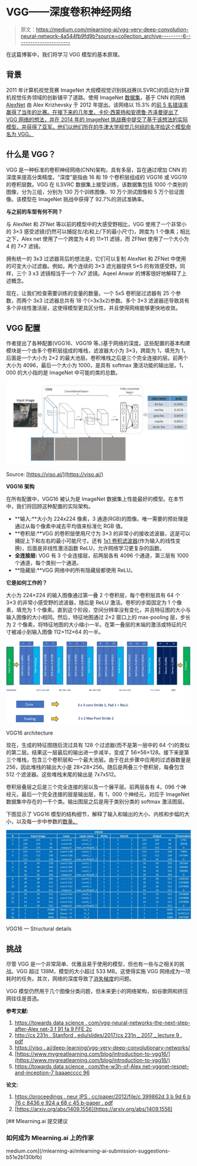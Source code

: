 # VGG——深度卷积神经网络

> 原文：<https://medium.com/mlearning-ai/vgg-very-deep-convolution-neural-network-4a544fb9fd9b?source=collection_archive---------6----------------------->

在这篇博客中，我们将学习 VGG 模型的基本原理。

## 背景

2011 年计算机视觉竞赛 ImageNet 大规模视觉识别挑战赛(ILSVRC)的启动为计算机视觉任务领域的创新铺平了道路。使用 ImageNet [数据集](https://www.image-net.org/download.php)，基于 CNN 的网络 [AlexNet](https://proceedings.neurips.cc/paper/2012/file/c399862d3b9d6b76c8436e924a68c45b-Paper.pdf) 由 Alex Krizhevsky 于 2012 年提出。该网络以 15.3% 的[前 5 名错误率赢得了当年的比赛。在接下来的几年里，卡伦·西蒙扬和安德鲁·齐泽曼提出了 VGG 网络的想法，并在 2014 年的 ImageNet 挑战赛中提交了基于该想法的实际模型，并获得了亚军。他们以他们所在的牛津大学视觉几何组的名字给这个模型命名为 VGG。](https://en.wikipedia.org/wiki/AlexNet)

## 什么是 VGG？

VGG 是一种标准的卷积神经网络(CNN)架构，具有多层，旨在通过增加 CNN 的深度来提高分类精度。“深度”是指由 16 和 19 个卷积层组成的 VGG16 或 VGG19 的卷积层数。VGG 在 ILSVRC 数据集上接受训练，该数据集包括 1000 个类别的图像，分为三组，分别为 130 万个训练图像、10 万个测试图像和 5 万个验证图像。该模型在 ImageNet 挑战中获得了 92.7%的测试准确率。

**与之前的车型有何不同？**

与 AlexNet 和 ZFNet 等以前的模型中的大感受野相比，VGG 使用了一个非常小的 3×3 感受滤镜(仍然可以捕捉左/右和上/下的最小尺寸)，跨度为 1 个像素；相比之下，Alex net 使用了一个跨度为 4 的 11×11 滤镜，而 ZFNet 使用了一个大小为 4 的 7×7 滤镜。

拥有统一的 3x3 过滤器背后的想法是，它们可以复制 AlexNet 和 ZFNet 中使用的可变大小过滤器。例如，两个连续的 3×3 滤光器提供 5×5 的有效感受野。同样，三个 3 x3 滤镜相当于一个 7x7 滤镜。Aqeel Anwar 的博客很好地解释了上述概念。

现在，让我们检查需要训练的变量的数量。一个 5x5 卷积层过滤器有 25 个参数，而两个 3x3 过滤器总共有 18 个(=3x3x2)参数。多个 3×3 滤波器还导致具有多个非线性激活层，这使得模型更具区分性，并且使得网络能够更快地收敛。

## VGG 配置

作者提出了各种配置(VGG16、VGG19 等。)基于网络的深度。这些配置的基本构建模块是一个由多个卷积层组成的堆栈，滤波器大小为 3×3，跨距为 1，填充为 1，后面是一个大小为 2×2 的最大池层。卷积堆栈之后是三个完全连接的层。前两个大小为 4096，最后一个大小为 1000，是具有 softmax 激活功能的输出层。1，000 的大小指的是 ImageNet 中可能的类的总数。

![](img/9f1778dad111990d3e485880eb627bb1.png)

Source: [https://viso.ai/](https://viso.ai/)

**VGG16 架构**

在所有配置中，VGG16 被认为是 ImageNet 数据集上性能最好的模型。在本节中，我们将回顾这种配置的实际架构。

*   **输入:**大小为 224x224 像素，3 通道(RGB)的图像。唯一需要的预处理是通过从每个像素中减去平均值来标准化 RGB 值。
*   **卷积层:**VGG 的卷积层使用尺寸为 3×3 的非常小的接收滤波器，这是可以捕捉上下和左右的最小可能尺寸。还有 [1x1 卷积滤波器](https://towardsdatascience.com/a-comprehensive-introduction-to-different-types-of-convolutions-in-deep-learning-669281e58215#6238)(作为输入的线性变换)，后面是非线性激活函数 ReLU，允许网络学习更复杂的函数。
*   **全连接层:** VGG 有 3 个全连接层，前两层各有 4096 个通道，第三层有 1000 个通道，每个类别一个通道。
*   **隐藏层:**VGG 网络中的所有隐藏层都使用 ReLU。

**它是如何工作的？**

大小为 224×224 的输入图像通过第一叠 2 个卷积层，每个卷积层具有 64 个 3×3 的非常小感受野的滤波器，随后是 ReLU 激活。卷积的步距固定为 1 个像素，填充为 1 个像素。直到这个阶段，空间分辨率没有变化，并且特征图的大小与输入图像的大小相同。然后，特征地图通过 2×2 窗口上的 max-pooling 层，步长为 2 个像素，将特征地图的大小缩小一半。在第一叠层的末端的激活或特征的尺寸被减小到输入图像 112×112×64 的一半。

![](img/98f27a1beab87127dc8c52a48a1d831a.png)

VGG16 architecture

现在，生成的特征图随后流过具有 128 个过滤器(而不是第一层中的 64 个)的类似的第二层。结果这一层最后的输出进一步减半，变成了 56×56×128。接下来是第三个堆栈，包含三个卷积层和一个最大池层。由于在此步骤中应用的过滤器数量是 256，因此堆栈的输出大小是 28×28×256。随后是两叠三个卷积层，每叠包含 512 个滤波器。这些堆栈末尾的输出是 7x7x512。

卷积层叠层之后是三个完全连接的层以及一个展平层。前两层各有 4，096 个神经元，最后一个完全连接的层是输出层，有 1，000 个神经元，对应于 ImageNet 数据集中存在的一千个类。输出图层之后是用于类别分类的 softmax 激活图层。

下图显示了 VGG16 模型的结构细节，解释了输入和输出的大小、内核和步幅的大小，以及每一步中参数的[数量。](https://towardsdatascience.com/understanding-and-calculating-the-number-of-parameters-in-convolution-neural-networks-cnns-fc88790d530d#8028)

![](img/cdd6378f05226ffd04b8ac238cc29e32.png)

VGG16 — Structural details

## **挑战**

尽管 VGG 是一个非常简单、优雅且易于使用的模型，但也有一些与之相关的挑战。VGG 超过 138M，模型的大小超过 533 MB。这使得实施 VGG 网络成为一项耗时的任务。其次，网络的深度导致了[消失梯度](https://towardsdatascience.com/vggnet-vs-resnet-924e9573ca5c)的问题。

VGG 模型仍然用于几个图像分类问题，但未来更小的网络架构，如谷歌网和挤压网往往是首选。

**参考文献:**

1.  [https://towards data science . com/vgg-neural-networks-the-next-step-after-Alex net-3 f 91 fa 9 FFE 2c](https://towardsdatascience.com/vgg-neural-networks-the-next-step-after-alexnet-3f91fa9ffe2c)
2.  [http://cs 231n . Stanford . edu/slides/2017/cs 231n _ 2017 _ lecture 9 . pdf](http://cs231n.stanford.edu/slides/2017/cs231n_2017_lecture9.pdf)
3.  [https://viso . ai/deep-learning/vgg-very-deep-convolutionary-networks/](https://viso.ai/deep-learning/vgg-very-deep-convolutional-networks/)
4.  [https://www.mygreatlearning.com/blog/introduction-to-vgg16/](https://www.mygreatlearning.com/blog/introduction-to-vgg16/)
5.  [https://towards data science . com/the-w3h-of-Alex net-vggnet-resnet-and-inception-7 baaaecccc 96](https://towardsdatascience.com/the-w3h-of-alexnet-vggnet-resnet-and-inception-7baaaecccc96)

**论文:**

1.  [https://proceedings . neur IPS . cc/paper/2012/file/c 399862d 3 b 9d 6 b 76 c 8436 e 924 a 68 c 45 b-paper . pdf](https://proceedings.neurips.cc/paper/2012/file/c399862d3b9d6b76c8436e924a68c45b-Paper.pdf)
2.  [https://arxiv.org/abs/1409.1556](https://arxiv.org/abs/1409.1556)

[](/mlearning-ai/mlearning-ai-submission-suggestions-b51e2b130bfb) [## Mlearning.ai 提交建议

### 如何成为 Mlearning.ai 上的作家

medium.com](/mlearning-ai/mlearning-ai-submission-suggestions-b51e2b130bfb)